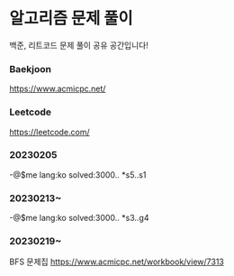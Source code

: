 # 알고리즘 문제 풀이
백준, 리트코드 문제 풀이 공유 공간입니다!

### Baekjoon
https://www.acmicpc.net/

### Leetcode
https://leetcode.com/

### 20230205
-@$me lang:ko solved:3000.. *s5..s1

### 20230213~
-@$me lang:ko solved:3000.. *s3..g4

### 20230219~
BFS 문제집
https://www.acmicpc.net/workbook/view/7313

